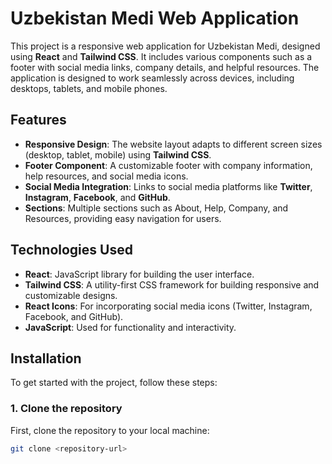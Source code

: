 # Uzbekistan Medi Web Application

This project is a responsive web application for Uzbekistan Medi, designed using **React** and **Tailwind CSS**. It includes various components such as a footer with social media links, company details, and helpful resources. The application is designed to work seamlessly across devices, including desktops, tablets, and mobile phones.

## Features

- **Responsive Design**: The website layout adapts to different screen sizes (desktop, tablet, mobile) using **Tailwind CSS**.
- **Footer Component**: A customizable footer with company information, help resources, and social media icons.
- **Social Media Integration**: Links to social media platforms like **Twitter**, **Instagram**, **Facebook**, and **GitHub**.
- **Sections**: Multiple sections such as About, Help, Company, and Resources, providing easy navigation for users.

## Technologies Used

- **React**: JavaScript library for building the user interface.
- **Tailwind CSS**: A utility-first CSS framework for building responsive and customizable designs.
- **React Icons**: For incorporating social media icons (Twitter, Instagram, Facebook, and GitHub).
- **JavaScript**: Used for functionality and interactivity.

## Installation

To get started with the project, follow these steps:

### 1. Clone the repository

First, clone the repository to your local machine:

```bash
git clone <repository-url>
```
